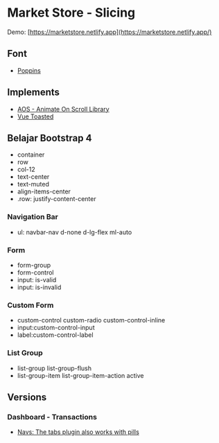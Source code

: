 # Market Store - Slicing

Demo: [https://marketstore.netlify.app](https://marketstore.netlify.app/)

## Font

- [Poppins](https://fonts.google.com/specimen/Poppins?query=poppins&sidebar.open&selection.family=Poppins:ital,wght@0,400;0,500;0,600;1,400;1,500;1,600)

## Implements

- [AOS - Animate On Scroll Library](http://michalsnik.github.io/aos/)
- [Vue Toasted](https://www.npmjs.com/package/vue-toasted)

## Belajar Bootstrap 4

- container
- row
- col-12
- text-center
- text-muted
- align-items-center
- .row: justify-content-center

### Navigation Bar

- ul: navbar-nav d-none d-lg-flex ml-auto

### Form

- form-group
- form-control
- input: is-valid
- input: is-invalid

### Custom Form

- custom-control custom-radio custom-control-inline
- input:custom-control-input
- label:custom-control-label

### List Group

- list-group list-group-flush
- list-group-item list-group-item-action active

## Versions

### Dashboard - Transactions

- [Navs: The tabs plugin also works with pills](https://getbootstrap.com/docs/4.5/components/navs/)
